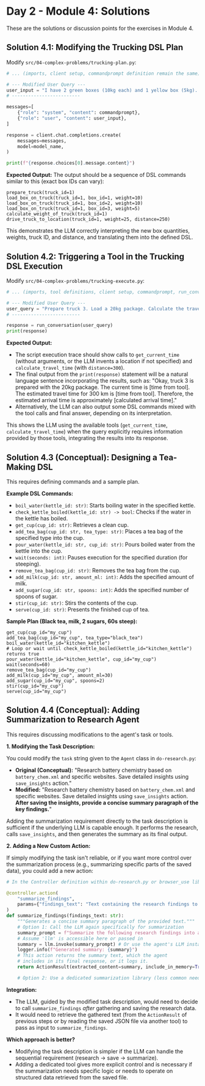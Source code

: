 # Day 2 - Module 4: Solutions

These are the solutions or discussion points for the exercises in Module 4.

## Solution 4.1: Modifying the Trucking DSL Plan

Modify `src/04-complex-problems/trucking-plan.py`:

```python
# ... (imports, client setup, commandprompt definition remain the same) ...

# --- Modified User Query --- 
user_input = "I have 2 green boxes (10kg each) and 1 yellow box (5kg). Load them onto truck 1 and travel 250 km."
# -------------------------

messages=[
    {"role": "system", "content": commandprompt},
    {"role": "user", "content": user_input},
]

response = client.chat.completions.create(
    messages=messages,
    model=model_name,
)

print(f"{response.choices[0].message.content}")
```

**Expected Output:** The output should be a sequence of DSL commands similar to this (exact box IDs can vary):

```
prepare_truck(truck_id=1)
load_box_on_truck(truck_id=1, box_id=1, weight=10)
load_box_on_truck(truck_id=1, box_id=2, weight=10)
load_box_on_truck(truck_id=1, box_id=3, weight=5)
calculate_weight_of_truck(truck_id=1)
drive_truck_to_location(truck_id=1, weight=25, distance=250)
```
This demonstrates the LLM correctly interpreting the new box quantities, weights, truck ID, and distance, and translating them into the defined DSL.

## Solution 4.2: Triggering a Tool in the Trucking DSL Execution

Modify `src/04-complex-problems/trucking-execute.py`:

```python
# ... (imports, tool definitions, client setup, commandprompt, run_conversation remain the same) ...

# --- Modified User Query --- 
user_query = "Prepare truck 3. Load a 20kg package. Calculate the travel time for a 300 km journey and tell me the estimated arrival time based on the current time."
# -------------------------

response = run_conversation(user_query)
print(response)
```

**Expected Output:**
*   The script execution trace should show calls to `get_current_time` (without arguments, or the LLM invents a location if not specified) and `calculate_travel_time` (with `distance=300`).
*   The final output from the `print(response)` statement will be a natural language sentence incorporating the results, such as: "Okay, truck 3 is prepared with the 20kg package. The current time is [time from tool]. The estimated travel time for 300 km is [time from tool]. Therefore, the estimated arrival time is approximately [calculated arrival time]."
*   Alternatively, the LLM can also output some DSL commands mixed with the tool calls and final answer, depending on its interpretation.

This shows the LLM using the available tools (`get_current_time`, `calculate_travel_time`) when the query explicitly requires information provided by those tools, integrating the results into its response.

## Solution 4.3 (Conceptual): Designing a Tea-Making DSL

This requires defining commands and a sample plan.

**Example DSL Commands:**

*   `boil_water(kettle_id: str)`: Starts boiling water in the specified kettle.
*   `check_kettle_boiled(kettle_id: str) -> bool`: Checks if the water in the kettle has boiled.
*   `get_cup(cup_id: str)`: Retrieves a clean cup.
*   `add_tea_bag(cup_id: str, tea_type: str)`: Places a tea bag of the specified type into the cup.
*   `pour_water(kettle_id: str, cup_id: str)`: Pours boiled water from the kettle into the cup.
*   `wait(seconds: int)`: Pauses execution for the specified duration (for steeping).
*   `remove_tea_bag(cup_id: str)`: Removes the tea bag from the cup.
*   `add_milk(cup_id: str, amount_ml: int)`: Adds the specified amount of milk.
*   `add_sugar(cup_id: str, spoons: int)`: Adds the specified number of spoons of sugar.
*   `stir(cup_id: str)`: Stirs the contents of the cup.
*   `serve(cup_id: str)`: Presents the finished cup of tea.

**Sample Plan (Black tea, milk, 2 sugars, 60s steep):**

```
get_cup(cup_id="my_cup")
add_tea_bag(cup_id="my_cup", tea_type="black_tea")
boil_water(kettle_id="kitchen_kettle")
# Loop or wait until check_kettle_boiled(kettle_id="kitchen_kettle") returns true
pour_water(kettle_id="kitchen_kettle", cup_id="my_cup")
wait(seconds=60)
remove_tea_bag(cup_id="my_cup")
add_milk(cup_id="my_cup", amount_ml=30)
add_sugar(cup_id="my_cup", spoons=2)
stir(cup_id="my_cup")
serve(cup_id="my_cup")
```

## Solution 4.4 (Conceptual): Adding Summarization to Research Agent

This requires discussing modifications to the agent's task or tools.

**1. Modifying the Task Description:**

You could modify the `task` string given to the `Agent` class in `do-research.py`:

*   **Original (Conceptual):** "Research battery chemistry based on `battery_chem.xml` and specific websites. Save detailed insights using `save_insights` action."
*   **Modified:** "Research battery chemistry based on `battery_chem.xml` and specific websites. Save detailed insights using `save_insights` action. **After saving the insights, provide a concise summary paragraph of the key findings.**"

Adding the summarization requirement directly to the task description is sufficient if the underlying LLM is capable enough. It performs the research, calls `save_insights`, and then generates the summary as its final output.

**2. Adding a New Custom Action:**

If simply modifying the task isn't reliable, or if you want more control over the summarization process (e.g., summarizing specific parts of the saved data), you could add a new action:

```python
# In the Controller definition within do-research.py or browser_use library

@controller.action(
    "summarize_findings",
    params={"findings_text": "Text containing the research findings to be summarized"}
)
def summarize_findings(findings_text: str):
    """Generates a concise summary paragraph of the provided text."""
    # Option 1: Call the LLM again specifically for summarization
    summary_prompt = f"Summarize the following research findings into a single concise paragraph:\n\n{findings_text}"
    # Assume 'llm' is accessible here or passed in
    summary = llm.invoke(summary_prompt) # Or use the agent's LLM instance
    logger.info(f"Generated summary: {summary}")
    # This action returns the summary text, which the agent 
    # includes in its final response, or it logs it.
    return ActionResult(extracted_content=summary, include_in_memory=True) 

    # Option 2: Use a dedicated summarization library (less common needed here)
```

**Integration:**
*   The LLM, guided by the modified task description, would need to decide to call `summarize_findings` *after* gathering and saving the research data.
*   It would need to retrieve the gathered text (from the `ActionResult` of previous steps or by reading the saved JSON file via another tool) to pass as input to `summarize_findings`.

**Which approach is better?**
*   Modifying the task description is simpler if the LLM can handle the sequential requirement (research -> save -> summarize).
*   Adding a dedicated tool gives more explicit control and is necessary if the summarization needs specific logic or needs to operate on structured data retrieved from the saved file.
